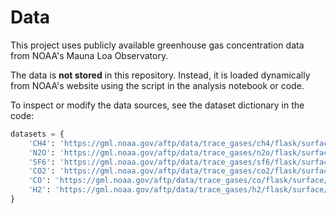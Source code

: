 # Data

This project uses publicly available greenhouse gas concentration data from NOAA's Mauna Loa Observatory.

The data is **not stored** in this repository. Instead, it is loaded dynamically from NOAA's website using the script in the analysis notebook or code.

To inspect or modify the data sources, see the dataset dictionary in the code:

```python
datasets = {
    'CH4': 'https://gml.noaa.gov/aftp/data/trace_gases/ch4/flask/surface/txt/ch4_mlo_surface-flask_1_ccgg_event.txt',
    'N2O': 'https://gml.noaa.gov/aftp/data/trace_gases/n2o/flask/surface/txt/n2o_mlo_surface-flask_1_ccgg_event.txt',
    'SF6': 'https://gml.noaa.gov/aftp/data/trace_gases/sf6/flask/surface/txt/sf6_mlo_surface-flask_1_ccgg_event.txt',
    'CO2': 'https://gml.noaa.gov/aftp/data/trace_gases/co2/flask/surface/txt/co2_mlo_surface-flask_1_ccgg_event.txt',
    'CO': 'https://gml.noaa.gov/aftp/data/trace_gases/co/flask/surface/txt/co_mlo_surface-flask_1_ccgg_event.txt',
    'H2': 'https://gml.noaa.gov/aftp/data/trace_gases/h2/flask/surface/txt/h2_mlo_surface-flask_1_ccgg_event.txt'
}

